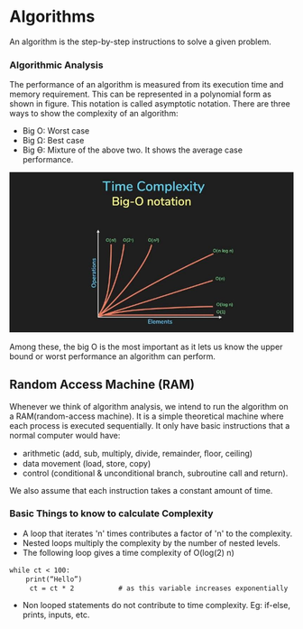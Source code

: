 # Algorithms
An algorithm is the step-by-step instructions to solve a given problem. 

### Algorithmic Analysis
The performance of an algorithm is measured from its execution time and memory requirement. This can be represented in a polynomial form as shown in figure. This notation is called asymptotic notation. There are three ways to show the complexity of an algorithm:
- Big O: Worst case
- Big Ω: Best case
- Big ϴ: Mixture of the above two. It shows the average case performance.

![Alt text](image.png)

Among these, the big O is the most important as it lets us know the upper bound or worst performance an algorithm can perform. 

## Random Access Machine (RAM)
Whenever we think of algorithm analysis, we intend to run the algorithm on a RAM(random-access machine). It is a simple theoretical machine where each process is executed sequentially. It only have basic instructions that a normal computer would have:
- arithmetic (add, sub, multiply, divide, remainder, ﬂoor, ceiling)
- data movement (load, store, copy)
- control (conditional & unconditional branch, subroutine call and return).

We also assume that each instruction takes a constant amount of time.

### Basic Things to know to calculate Complexity
- A loop that iterates 'n' times contributes a factor of 'n' to the complexity.
- Nested loops multiply the complexity by the number of nested levels.
- The following loop gives a time complexity of O(log(2) n)

```
while ct < 100:
    print(“Hello”)
     ct = ct * 2           # as this variable increases exponentially 
```
- Non looped statements do not contribute to time complexity. Eg: if-else, prints, inputs, etc.

